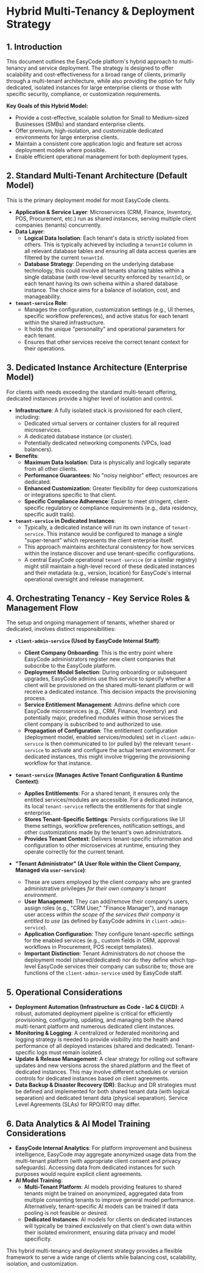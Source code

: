 # Hybrid Multi-Tenancy & Deployment Strategy

## 1. Introduction

This document outlines the EasyCode platform's hybrid approach to multi-tenancy and service deployment. The strategy is designed to offer scalability and cost-effectiveness for a broad range of clients, primarily through a multi-tenant architecture, while also providing the option for fully dedicated, isolated instances for large enterprise clients or those with specific security, compliance, or customization requirements.

**Key Goals of this Hybrid Model:**
-   Provide a cost-effective, scalable solution for Small to Medium-sized Businesses (SMBs) and standard enterprise clients.
-   Offer premium, high-isolation, and customizable dedicated environments for large enterprise clients.
-   Maintain a consistent core application logic and feature set across deployment models where possible.
-   Enable efficient operational management for both deployment types.

## 2. Standard Multi-Tenant Architecture (Default Model)

This is the primary deployment model for most EasyCode clients.

-   **Application & Service Layer**: Microservices (CRM, Finance, Inventory, POS, Procurement, etc.) run as shared instances, serving multiple client companies (tenants) concurrently.
-   **Data Layer**:
    -   **Logical Data Isolation**: Each tenant's data is strictly isolated from others. This is typically achieved by including a `tenantId` column in all relevant database tables and ensuring all data access queries are filtered by the current `tenantId`.
    -   **Database Strategy**: Depending on the underlying database technology, this could involve all tenants sharing tables within a single database (with row-level security enforced by `tenantId`), or each tenant having its own schema within a shared database instance. The choice aims for a balance of isolation, cost, and manageability.
-   **`tenant-service` Role**:
    -   Manages the configuration, customization settings (e.g., UI themes, specific workflow preferences), and active status for each tenant within the shared infrastructure.
    -   It holds the unique "personality" and operational parameters for each tenant.
    -   Ensures that other services receive the correct tenant context for their operations.

## 3. Dedicated Instance Architecture (Enterprise Model)

For clients with needs exceeding the standard multi-tenant offering, dedicated instances provide a higher level of isolation and control.

-   **Infrastructure**: A fully isolated stack is provisioned for each client, including:
    -   Dedicated virtual servers or container clusters for all required microservices.
    -   A dedicated database instance (or cluster).
    -   Potentially dedicated networking components (VPCs, load balancers).
-   **Benefits**:
    -   **Maximum Data Isolation**: Data is physically and logically separate from all other clients.
    -   **Performance Guarantees**: No "noisy neighbor" effect; resources are dedicated.
    -   **Enhanced Customization**: Greater flexibility for deep customizations or integrations specific to that client.
    -   **Specific Compliance Adherence**: Easier to meet stringent, client-specific regulatory or compliance requirements (e.g., data residency, specific audit trails).
-   **`tenant-service` in Dedicated Instances**:
    -   Typically, a dedicated instance will run its own instance of `tenant-service`. This instance would be configured to manage a single "super-tenant" which represents the client enterprise itself.
    -   This approach maintains architectural consistency for how services within the instance discover and use tenant-specific configurations.
    -   A central EasyCode operational `tenant-service` (or a similar registry) might still maintain a high-level record of these dedicated instances and their metadata (e.g., version, location) for EasyCode's internal operational oversight and release management.

## 4. Orchestrating Tenancy - Key Service Roles & Management Flow

The setup and ongoing management of tenants, whether shared or dedicated, involves distinct responsibilities:

-   **`client-admin-service` (Used by EasyCode Internal Staff)**:
    -   **Client Company Onboarding**: This is the entry point where EasyCode administrators register new client companies that subscribe to the EasyCode platform.
    -   **Deployment Model Selection**: During onboarding or subsequent upgrades, EasyCode admins use this service to specify whether a client will be provisioned on the shared multi-tenant platform or will receive a dedicated instance. This decision impacts the provisioning process.
    -   **Service Entitlement Management**: Admins define which core EasyCode microservices (e.g., CRM, Finance, Inventory) and potentially major, predefined modules within those services the client company is subscribed to and authorized to use.
    -   **Propagation of Configuration**: The entitlement configuration (deployment model, enabled services/modules) set in `client-admin-service` is then communicated to (or pulled by) the relevant `tenant-service` to activate and configure the actual tenant environment. For dedicated instances, this might involve triggering the provisioning workflow for that instance.

-   **`tenant-service` (Manages Active Tenant Configuration & Runtime Context)**:
    -   **Applies Entitlements**: For a shared tenant, it ensures only the entitled services/modules are accessible. For a dedicated instance, its local `tenant-service` reflects the entitlements for that single enterprise.
    -   **Stores Tenant-Specific Settings**: Persists configurations like UI theme settings, workflow preferences, notification settings, and other customizations made by the tenant's own administrators.
    -   **Provides Tenant Context**: Delivers tenant-specific information and configuration to other microservices at runtime, ensuring they operate correctly for the current tenant.

-   **"Tenant Administrator" (A User Role within the Client Company, Managed via `user-service`)**:
    -   These are users employed by the client company who are granted administrative privileges *for their own company's tenant environment*.
    -   **User Management**: They can add/remove their company's users, assign roles (e.g., "CRM User," "Finance Manager"), and manage user access *within the scope of the services their company is entitled to use* (as defined by EasyCode admins in `client-admin-service`).
    -   **Application Configuration**: They configure tenant-specific settings for the enabled services (e.g., custom fields in CRM, approval workflows in Procurement, POS receipt templates).
    -   **Important Distinction**: Tenant Administrators do *not* choose the deployment model (shared/dedicated) nor do they define which top-level EasyCode services their company can subscribe to; those are functions of the `client-admin-service` used by EasyCode staff.

## 5. Operational Considerations

-   **Deployment Automation (Infrastructure as Code - IaC & CI/CD)**: A robust, automated deployment pipeline is critical for efficiently provisioning, configuring, updating, and managing both the shared multi-tenant platform and numerous dedicated client instances.
-   **Monitoring & Logging**: A centralized or federated monitoring and logging strategy is needed to provide visibility into the health and performance of all deployed instances (shared and dedicated). Tenant-specific logs must remain isolated.
-   **Update & Release Management**: A clear strategy for rolling out software updates and new versions across the shared platform and the fleet of dedicated instances. This may involve different schedules or version controls for dedicated instances based on client agreements.
-   **Data Backup & Disaster Recovery (DR)**: Backup and DR strategies must be defined and implemented for both shared tenant data (with logical separation) and dedicated tenant data (physical separation). Service Level Agreements (SLAs) for RPO/RTO may differ.

## 6. Data Analytics & AI Model Training Considerations

-   **EasyCode Internal Analytics**: For platform improvement and business intelligence, EasyCode may aggregate anonymized usage data from the multi-tenant platform (with appropriate client consent and privacy safeguards). Accessing data from dedicated instances for such purposes would require explicit client agreements.
-   **AI Model Training**:
    -   **Multi-Tenant Platform**: AI models providing features to shared tenants might be trained on anonymized, aggregated data from multiple consenting tenants to improve general model performance. Alternatively, tenant-specific AI models can be trained if data pooling is not feasible or desired.
    -   **Dedicated Instances**: AI models for clients on dedicated instances will typically be trained exclusively on that client's own data within their isolated environment, ensuring data privacy and model specificity.

This hybrid multi-tenancy and deployment strategy provides a flexible framework to serve a wide range of clients while balancing cost, scalability, isolation, and customization.
```
